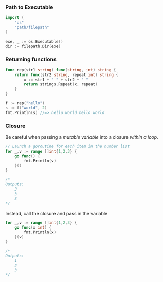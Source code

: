 ### Path to Executable

```go
import (
	"os"
	"path/filepath"
)

exe, _ := os.Executable()
dir := filepath.Dir(exe)

```

### Returning functions

```go
func rep(str1 string) func(string, int) string {
	return func(str2 string, repeat int) string {
		x := str1 + " " + str2 + " "
		return strings.Repeat(x, repeat)
	}
}

f := rep("hello")
s := f("world", 2)
fmt.Println(s) //=> hello world hello world 
```

### Closure

Be careful when passing a *mutable variable* into a closure *within a loop*.

```go
// Launch a goroutine for each item in the number list
for _,v := range []int{1,2,3} {
	go func() {
		fmt.Println(v)
	}()
}

/*
Outputs:
	3
	3
	3
*/ 
```

Instead, call the closure and pass in the variable

```go
for _,v := range []int{1,2,3} {
	go func(x int) {
		fmt.Println(x)
	}(v)
}

/*
Outputs:
	1
	2
	3
*/ 
```

